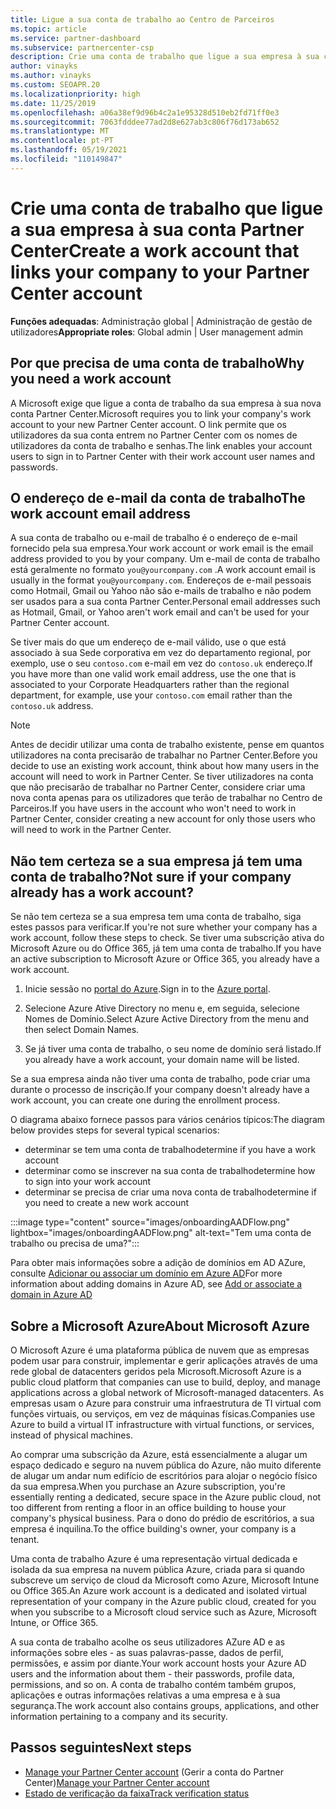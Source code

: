 ```yaml
---
title: Ligue a sua conta de trabalho ao Centro de Parceiros
ms.topic: article
ms.service: partner-dashboard
ms.subservice: partnercenter-csp
description: Crie uma conta de trabalho que ligue a sua empresa à sua conta Partner Center. Isto permite que os colaboradores da sua empresa acedam ao Partner Center.
author: vinayks
ms.author: vinayks
ms.custom: SEOAPR.20
ms.localizationpriority: high
ms.date: 11/25/2019
ms.openlocfilehash: a06a38ef9d96b4c2a1e95328d510eb2fd71ff0e3
ms.sourcegitcommit: 7063fdddee77ad2d8e627ab3c806f76d173ab652
ms.translationtype: MT
ms.contentlocale: pt-PT
ms.lasthandoff: 05/19/2021
ms.locfileid: "110149847"
---
```

# <a name="create-a-work-account-that-links-your-company-to-your-partner-center-account"></a><span data-ttu-id="d4667-104">Crie uma conta de trabalho que ligue a sua empresa à sua conta Partner Center</span><span class="sxs-lookup"><span data-stu-id="d4667-104">Create a work account that links your company to your Partner Center account</span></span>

<span data-ttu-id="d4667-105">**Funções adequadas**: Administração global | Administração de gestão de utilizadores</span><span class="sxs-lookup"><span data-stu-id="d4667-105">**Appropriate roles**: Global admin | User management admin</span></span>

## <a name="why-you-need-a-work-account"></a><span data-ttu-id="d4667-106">Por que precisa de uma conta de trabalho</span><span class="sxs-lookup"><span data-stu-id="d4667-106">Why you need a work account</span></span>

<span data-ttu-id="d4667-107">A Microsoft exige que ligue a conta de trabalho da sua empresa à sua nova conta Partner Center.</span><span class="sxs-lookup"><span data-stu-id="d4667-107">Microsoft requires you to link your company's work account to your new Partner Center account.</span></span> <span data-ttu-id="d4667-108">O link permite que os utilizadores da sua conta entrem no Partner Center com os nomes de utilizadores da conta de trabalho e senhas.</span><span class="sxs-lookup"><span data-stu-id="d4667-108">The link enables your account users to sign in to Partner Center with their work account user names and passwords.</span></span>

## <a name="the-work-account-email-address"></a><span data-ttu-id="d4667-109">O endereço de e-mail da conta de trabalho</span><span class="sxs-lookup"><span data-stu-id="d4667-109">The work account email address</span></span>

<span data-ttu-id="d4667-110">A sua conta de trabalho ou e-mail de trabalho é o endereço de e-mail fornecido pela sua empresa.</span><span class="sxs-lookup"><span data-stu-id="d4667-110">Your work account or work email is the email address provided to you by your company.</span></span> <span data-ttu-id="d4667-111">Um e-mail de conta de trabalho está geralmente no formato `you@yourcompany.com` .</span><span class="sxs-lookup"><span data-stu-id="d4667-111">A work account email is usually in the format `you@yourcompany.com`.</span></span> <span data-ttu-id="d4667-112">Endereços de e-mail pessoais como Hotmail, Gmail ou Yahoo não são e-mails de trabalho e não podem ser usados para a sua conta Partner Center.</span><span class="sxs-lookup"><span data-stu-id="d4667-112">Personal email addresses such as Hotmail, Gmail, or Yahoo aren't work email and can't be used for your Partner Center account.</span></span>

<span data-ttu-id="d4667-113">Se tiver mais do que um endereço de e-mail válido, use o que está associado à sua Sede corporativa em vez do departamento regional, por exemplo, use o seu `contoso.com` e-mail em vez do `contoso.uk` endereço.</span><span class="sxs-lookup"><span data-stu-id="d4667-113">If you have more than one valid work email address, use the one that is associated to your Corporate Headquarters rather than the regional department, for example, use your `contoso.com` email rather than the `contoso.uk` address.</span></span>

> [!NOTE]  
> <span data-ttu-id="d4667-114">Antes de decidir utilizar uma conta de trabalho existente, pense em quantos utilizadores na conta precisarão de trabalhar no Partner Center.</span><span class="sxs-lookup"><span data-stu-id="d4667-114">Before you decide to use an existing work account, think about how many users in the account will need to work in Partner Center.</span></span> <span data-ttu-id="d4667-115">Se tiver utilizadores na conta que não precisarão de trabalhar no Partner Center, considere criar uma nova conta apenas para os utilizadores que terão de trabalhar no Centro de Parceiros.</span><span class="sxs-lookup"><span data-stu-id="d4667-115">If you have users in the account who won't need to work in Partner Center, consider creating a new account for only those users who will need to work in the Partner Center.</span></span>

## <a name="not-sure-if-your-company-already-has-a-work-account"></a><span data-ttu-id="d4667-116">Não tem certeza se a sua empresa já tem uma conta de trabalho?</span><span class="sxs-lookup"><span data-stu-id="d4667-116">Not sure if your company already has a work account?</span></span>

<span data-ttu-id="d4667-117">Se não tem certeza se a sua empresa tem uma conta de trabalho, siga estes passos para verificar.</span><span class="sxs-lookup"><span data-stu-id="d4667-117">If you're not sure whether your company has a work account, follow these steps to check.</span></span> <span data-ttu-id="d4667-118">Se tiver uma subscrição ativa do Microsoft Azure ou do Office 365, já tem uma conta de trabalho.</span><span class="sxs-lookup"><span data-stu-id="d4667-118">If you have an active subscription to Microsoft Azure or Office 365, you already have a work account.</span></span>

1. <span data-ttu-id="d4667-119">Inicie sessão no [portal do Azure](https://portal.azure.com).</span><span class="sxs-lookup"><span data-stu-id="d4667-119">Sign in to the [Azure portal](https://portal.azure.com).</span></span>

2. <span data-ttu-id="d4667-120">Selecione Azure Ative Directory no menu e, em seguida, selecione Nomes de Domínio.</span><span class="sxs-lookup"><span data-stu-id="d4667-120">Select Azure Active Directory from the menu and then select Domain Names.</span></span>

3. <span data-ttu-id="d4667-121">Se já tiver uma conta de trabalho, o seu nome de domínio será listado.</span><span class="sxs-lookup"><span data-stu-id="d4667-121">If you already have a work account, your domain name will be listed.</span></span>

<span data-ttu-id="d4667-122">Se a sua empresa ainda não tiver uma conta de trabalho, pode criar uma durante o processo de inscrição.</span><span class="sxs-lookup"><span data-stu-id="d4667-122">If your company doesn't already have a work account, you can create one during the enrollment process.</span></span>

<span data-ttu-id="d4667-123">O diagrama abaixo fornece passos para vários cenários típicos:</span><span class="sxs-lookup"><span data-stu-id="d4667-123">The diagram below provides steps for several typical scenarios:</span></span>

- <span data-ttu-id="d4667-124">determinar se tem uma conta de trabalho</span><span class="sxs-lookup"><span data-stu-id="d4667-124">determine if you have a work account</span></span>
- <span data-ttu-id="d4667-125">determinar como se inscrever na sua conta de trabalho</span><span class="sxs-lookup"><span data-stu-id="d4667-125">determine how to sign into your work account</span></span>
- <span data-ttu-id="d4667-126">determinar se precisa de criar uma nova conta de trabalho</span><span class="sxs-lookup"><span data-stu-id="d4667-126">determine if you need to create a new work account</span></span>

:::image type="content" source="images/onboardingAADFlow.png" lightbox="images/onboardingAADFlow.png" alt-text="Tem uma conta de trabalho ou precisa de uma?":::

<span data-ttu-id="d4667-128">Para obter mais informações sobre a adição de domínios em AD AZure, consulte [Adicionar ou associar um domínio em Azure AD](/azure/active-directory/active-directory-add-domain)</span><span class="sxs-lookup"><span data-stu-id="d4667-128">For more information about adding domains in Azure AD, see [Add or associate a domain in Azure AD](/azure/active-directory/active-directory-add-domain)</span></span>

## <a name="about-microsoft-azure"></a><span data-ttu-id="d4667-129">Sobre a Microsoft Azure</span><span class="sxs-lookup"><span data-stu-id="d4667-129">About Microsoft Azure</span></span>

<span data-ttu-id="d4667-130">O Microsoft Azure é uma plataforma pública de nuvem que as empresas podem usar para construir, implementar e gerir aplicações através de uma rede global de datacenters geridos pela Microsoft.</span><span class="sxs-lookup"><span data-stu-id="d4667-130">Microsoft Azure is a public cloud platform that companies can use to build, deploy, and manage applications across a global network of Microsoft-managed datacenters.</span></span> <span data-ttu-id="d4667-131">As empresas usam o Azure para construir uma infraestrutura de TI virtual com funções virtuais, ou serviços, em vez de máquinas físicas.</span><span class="sxs-lookup"><span data-stu-id="d4667-131">Companies use Azure to build a virtual IT infrastructure with virtual functions, or services, instead of physical machines.</span></span>

<span data-ttu-id="d4667-132">Ao comprar uma subscrição da Azure, está essencialmente a alugar um espaço dedicado e seguro na nuvem pública do Azure, não muito diferente de alugar um andar num edifício de escritórios para alojar o negócio físico da sua empresa.</span><span class="sxs-lookup"><span data-stu-id="d4667-132">When you purchase an Azure subscription, you're essentially renting a dedicated, secure space in the Azure public cloud, not too different from renting a floor in an office building to house your company's physical business.</span></span> <span data-ttu-id="d4667-133">Para o dono do prédio de escritórios, a sua empresa é inquilina.</span><span class="sxs-lookup"><span data-stu-id="d4667-133">To the office building's owner, your company is a tenant.</span></span>

<span data-ttu-id="d4667-134">Uma conta de trabalho Azure é uma representação virtual dedicada e isolada da sua empresa na nuvem pública Azure, criada para si quando subscreve um serviço de cloud da Microsoft como Azure, Microsoft Intune ou Office 365.</span><span class="sxs-lookup"><span data-stu-id="d4667-134">An Azure work account is a dedicated and isolated virtual representation of your company in the Azure public cloud, created for you when you subscribe to a Microsoft cloud service such as Azure, Microsoft Intune, or Office 365.</span></span>

<span data-ttu-id="d4667-135">A sua conta de trabalho acolhe os seus utilizadores AZure AD e as informações sobre eles - as suas palavras-passe, dados de perfil, permissões, e assim por diante.</span><span class="sxs-lookup"><span data-stu-id="d4667-135">Your work account hosts your Azure AD users and the information about them - their passwords, profile data, permissions, and so on.</span></span> <span data-ttu-id="d4667-136">A conta de trabalho contém também grupos, aplicações e outras informações relativas a uma empresa e à sua segurança.</span><span class="sxs-lookup"><span data-stu-id="d4667-136">The work account also contains groups, applications, and other information pertaining to a company and its security.</span></span>

## <a name="next-steps"></a><span data-ttu-id="d4667-137">Passos seguintes</span><span class="sxs-lookup"><span data-stu-id="d4667-137">Next steps</span></span>

- <span data-ttu-id="d4667-138">[Manage your Partner Center account](partner-center-account-setup.md) (Gerir a conta do Partner Center)</span><span class="sxs-lookup"><span data-stu-id="d4667-138">[Manage your Partner Center account](partner-center-account-setup.md)</span></span>
- [<span data-ttu-id="d4667-139">Estado de verificação da faixa</span><span class="sxs-lookup"><span data-stu-id="d4667-139">Track verification status</span></span>](verification-responses.md)